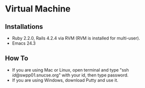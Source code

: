# Virtual Machine #

## Installations ##
- Ruby 2.2.0, Rails 4.2.4 via RVM (RVM is installed for multi-user).
- Emacs 24.3

## How To ##
- If you are using Mac or Linux, open terminal and type "ssh *id*@swpp01.snucse.org" with your id, then type password.
- If you are using Windows, download Putty and use it.
